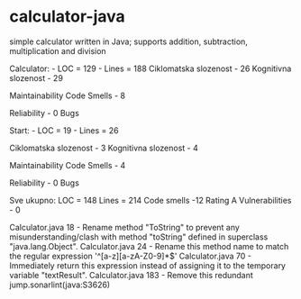 # calculator-java
simple calculator written in Java; supports addition, subtraction, multiplication and division


Calculator:
           - LOC =   129
           - Lines = 188
Ciklomatska slozenost - 26
Kognitivna slozenost -  29

Maintainability 
Code Smells - 8

Reliability - 0
Bugs


Start:
           - LOC =   19
           - Lines = 26

Ciklomatska slozenost - 3
Kognitivna slozenost -  4 

Maintainability 
Code Smells - 4

Reliability - 0
Bugs



Sve  ukupno:
LOC =   148
Lines = 214
Code smells -12
Rating A
Vulnerabilities - 0


Calculator.java 18 - Rename method "ToString" to prevent any misunderstanding/clash with method "toString" defined in superclass "java.lang.Object".
Calculator.java 24 - Rename this method name to match the regular expression '^[a-z][a-zA-Z0-9]*$'
Calculator.java 70 - Immediately return this expression instead of assigning it to the temporary variable "textResult".
Calculator.java 183 - Remove this redundant jump.sonarlint(java:S3626)

